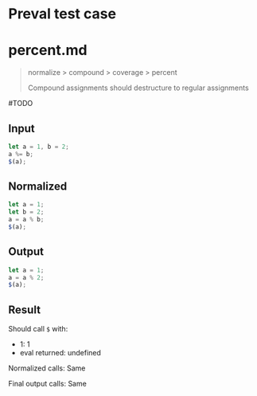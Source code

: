 # Preval test case

# percent.md

> normalize > compound > coverage > percent
>
> Compound assignments should destructure to regular assignments

#TODO

## Input

`````js filename=intro
let a = 1, b = 2;
a %= b;
$(a);
`````

## Normalized

`````js filename=intro
let a = 1;
let b = 2;
a = a % b;
$(a);
`````

## Output

`````js filename=intro
let a = 1;
a = a % 2;
$(a);
`````

## Result

Should call `$` with:
 - 1: 1
 - eval returned: undefined

Normalized calls: Same

Final output calls: Same
